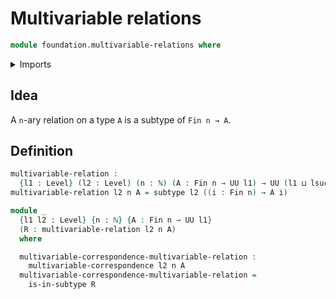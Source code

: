 # Multivariable relations

```agda
module foundation.multivariable-relations where
```

<details><summary>Imports</summary>

```agda
open import elementary-number-theory.natural-numbers

open import foundation.multivariable-correspondences

open import foundation-core.subtypes
open import foundation-core.universe-levels

open import univalent-combinatorics.standard-finite-types
```

</details>

## Idea

A `n`-ary relation on a type `A` is a subtype of `Fin n → A`.

## Definition

```agda
multivariable-relation :
  {l1 : Level} (l2 : Level) (n : ℕ) (A : Fin n → UU l1) → UU (l1 ⊔ lsuc l2)
multivariable-relation l2 n A = subtype l2 ((i : Fin n) → A i)

module _
  {l1 l2 : Level} {n : ℕ} {A : Fin n → UU l1}
  (R : multivariable-relation l2 n A)
  where

  multivariable-correspondence-multivariable-relation :
    multivariable-correspondence l2 n A
  multivariable-correspondence-multivariable-relation =
    is-in-subtype R
```
